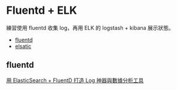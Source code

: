 
# Fluentd + ELK

練習使用 fluentd 收集 log，再用 ELK 的 logstash + kibana 展示狀態。

* [fluentd](https://www.fluentd.org/)
* [elsatic](https://www.elastic.co/)


## fluentd

[用 ElasticSearch + FluentD 打造 Log 神器與數據分析工具](https://blog.toright.com/posts/5133/%E7%94%A8-elasticsearch-fluentd-%E6%89%93%E9%80%A0-log-%E7%A5%9E%E5%99%A8%E8%88%87%E6%95%B8%E6%93%9A%E5%88%86%E6%9E%90%E5%B7%A5%E5%85%B7.html)


